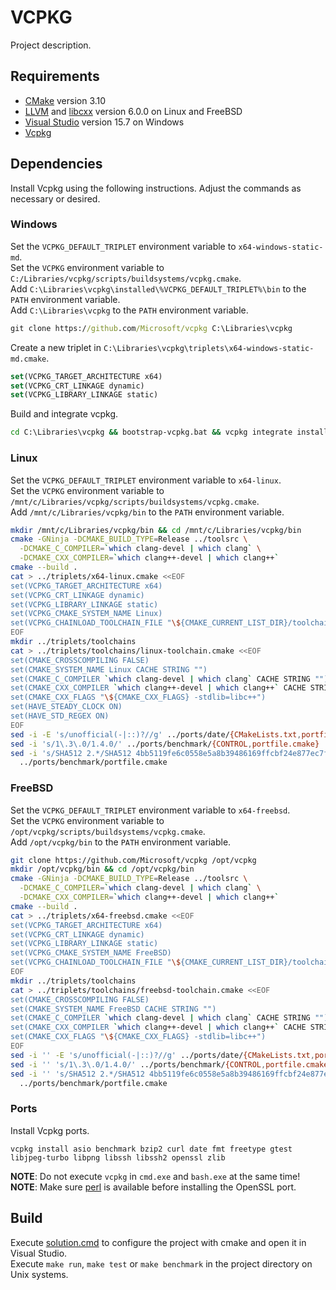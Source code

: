 # VCPKG
Project description.

## Requirements
* [CMake](https://cmake.org/download/) version 3.10
* [LLVM](https://llvm.org/) and [libcxx](https://libcxx.llvm.org/) version 6.0.0 on Linux and FreeBSD
* [Visual Studio](https://www.visualstudio.com/downloads/) version 15.7 on Windows
* [Vcpkg](https://github.com/Microsoft/vcpkg)

## Dependencies
Install Vcpkg using the following instructions. Adjust the commands as necessary or desired.

### Windows
Set the `VCPKG_DEFAULT_TRIPLET` environment variable to `x64-windows-static-md`.<br/>
Set the `VCPKG` environment variable to `C:/Libraries/vcpkg/scripts/buildsystems/vcpkg.cmake`.<br/>
Add `C:\Libraries\vcpkg\installed\%VCPKG_DEFAULT_TRIPLET%\bin` to the `PATH` environment variable.<br/>
Add `C:\Libraries\vcpkg` to the `PATH` environment variable.

```cmd
git clone https://github.com/Microsoft/vcpkg C:\Libraries\vcpkg
```

Create a new triplet in `C:\Libraries\vcpkg\triplets\x64-windows-static-md.cmake`.

```cmake
set(VCPKG_TARGET_ARCHITECTURE x64)
set(VCPKG_CRT_LINKAGE dynamic)
set(VCPKG_LIBRARY_LINKAGE static)
```

Build and integrate vcpkg.

```cmd
cd C:\Libraries\vcpkg && bootstrap-vcpkg.bat && vcpkg integrate install
```

### Linux
Set the `VCPKG_DEFAULT_TRIPLET` environment variable to `x64-linux`.<br/>
Set the `VCPKG` environment variable to `/mnt/c/Libraries/vcpkg/scripts/buildsystems/vcpkg.cmake`.<br/>
Add `/mnt/c/Libraries/vcpkg/bin` to the `PATH` environment variable.

```sh
mkdir /mnt/c/Libraries/vcpkg/bin && cd /mnt/c/Libraries/vcpkg/bin
cmake -GNinja -DCMAKE_BUILD_TYPE=Release ../toolsrc \
  -DCMAKE_C_COMPILER=`which clang-devel | which clang` \
  -DCMAKE_CXX_COMPILER=`which clang++-devel | which clang++`
cmake --build .
cat > ../triplets/x64-linux.cmake <<EOF
set(VCPKG_TARGET_ARCHITECTURE x64)
set(VCPKG_CRT_LINKAGE dynamic)
set(VCPKG_LIBRARY_LINKAGE static)
set(VCPKG_CMAKE_SYSTEM_NAME Linux)
set(VCPKG_CHAINLOAD_TOOLCHAIN_FILE "\${CMAKE_CURRENT_LIST_DIR}/toolchains/linux-toolchain.cmake")
EOF
mkdir ../triplets/toolchains
cat > ../triplets/toolchains/linux-toolchain.cmake <<EOF
set(CMAKE_CROSSCOMPILING FALSE)
set(CMAKE_SYSTEM_NAME Linux CACHE STRING "")
set(CMAKE_C_COMPILER `which clang-devel | which clang` CACHE STRING "")
set(CMAKE_CXX_COMPILER `which clang++-devel | which clang++` CACHE STRING "")
set(CMAKE_CXX_FLAGS "\${CMAKE_CXX_FLAGS} -stdlib=libc++")
set(HAVE_STEADY_CLOCK ON)
set(HAVE_STD_REGEX ON)
EOF
sed -i -E 's/unofficial(-|::)?//g' ../ports/date/{CMakeLists.txt,portfile.cmake}
sed -i 's/1\.3\.0/1.4.0/' ../ports/benchmark/{CONTROL,portfile.cmake}
sed -i 's/SHA512 2.*/SHA512 4bb5119fe6c0558e5a8b39486169ffcbf24e877ec7f28636dfab1692936b77334f76d28bda2cdada18e5070579da7a5bf0617bfbb6a09848f0b071df8e694d76/' \
  ../ports/benchmark/portfile.cmake
```

### FreeBSD
Set the `VCPKG_DEFAULT_TRIPLET` environment variable to `x64-freebsd`.<br/>
Set the `VCPKG` environment variable to `/opt/vcpkg/scripts/buildsystems/vcpkg.cmake`.<br/>
Add `/opt/vcpkg/bin` to the `PATH` environment variable.

```sh
git clone https://github.com/Microsoft/vcpkg /opt/vcpkg
mkdir /opt/vcpkg/bin && cd /opt/vcpkg/bin
cmake -GNinja -DCMAKE_BUILD_TYPE=Release ../toolsrc \
  -DCMAKE_C_COMPILER=`which clang-devel | which clang` \
  -DCMAKE_CXX_COMPILER=`which clang++-devel | which clang++`
cmake --build .
cat > ../triplets/x64-freebsd.cmake <<EOF
set(VCPKG_TARGET_ARCHITECTURE x64)
set(VCPKG_CRT_LINKAGE dynamic)
set(VCPKG_LIBRARY_LINKAGE static)
set(VCPKG_CMAKE_SYSTEM_NAME FreeBSD)
set(VCPKG_CHAINLOAD_TOOLCHAIN_FILE "\${CMAKE_CURRENT_LIST_DIR}/toolchains/freebsd-toolchain.cmake")
EOF
mkdir ../triplets/toolchains
cat > ../triplets/toolchains/freebsd-toolchain.cmake <<EOF
set(CMAKE_CROSSCOMPILING FALSE)
set(CMAKE_SYSTEM_NAME FreeBSD CACHE STRING "")
set(CMAKE_C_COMPILER `which clang-devel | which clang` CACHE STRING "")
set(CMAKE_CXX_COMPILER `which clang++-devel | which clang++` CACHE STRING "")
set(CMAKE_CXX_FLAGS "\${CMAKE_CXX_FLAGS} -stdlib=libc++")
EOF
sed -i '' -E 's/unofficial(-|::)?//g' ../ports/date/{CMakeLists.txt,portfile.cmake}
sed -i '' 's/1\.3\.0/1.4.0/' ../ports/benchmark/{CONTROL,portfile.cmake}
sed -i '' 's/SHA512 2.*/SHA512 4bb5119fe6c0558e5a8b39486169ffcbf24e877ec7f28636dfab1692936b77334f76d28bda2cdada18e5070579da7a5bf0617bfbb6a09848f0b071df8e694d76/' \
  ../ports/benchmark/portfile.cmake
```

### Ports
Install Vcpkg ports.

```
vcpkg install asio benchmark bzip2 curl date fmt freetype gtest libjpeg-turbo libpng libssh libssh2 openssl zlib
```

**NOTE**: Do not execute `vcpkg` in `cmd.exe` and `bash.exe` at the same time!<br/>
**NOTE**: Make sure [perl](http://strawberryperl.com) is available before installing the OpenSSL port.

## Build
Execute [solution.cmd](solution.cmd) to configure the project with cmake and open it in Visual Studio.<br/>
Execute `make run`, `make test` or `make benchmark` in the project directory on Unix systems.

<!--
## Usage
```cmake
find_package(benchmark REQUIRED)
target_link_libraries(main PRIVATE benchmark::benchmark)

find_package(BZip2 REQUIRED)
target_link_libraries(main PRIVATE BZip2::BZip2)

find_package(CURL REQUIRED)
target_link_libraries(main PRIVATE ${CURL_LIBRARIES})
target_include_directories(main PRIVATE ${CURL_INCLUDE_DIRS})

find_package(date REQUIRED)
target_link_libraries(main PRIVATE date::tz date::date)

find_package(fmt REQUIRED)
target_link_libraries(main PRIVATE fmt::fmt fmt::fmt-header-only)

find_package(Freetype REQUIRED)
target_link_libraries(main PRIVATE Freetype::Freetype)

find_package(JPEG REQUIRED)
target_link_libraries(main PRIVATE ${JPEG_LIBRARIES})
target_include_directories(main PRIVATE ${JPEG_INCLUDE_DIR})

find_package(libssh2 REQUIRED)
target_link_libraries(main PRIVATE Libssh2::libssh2)

find_package(OpenSSL REQUIRED)
target_link_libraries(main PRIVATE OpenSSL::SSL OpenSSL::Crypto)

find_package(PNG REQUIRED)
target_link_libraries(main PRIVATE PNG::PNG)

find_package(ZLIB REQUIRED)
target_link_libraries(main PRIVATE ZLIB::ZLIB)
```

```cmake
find_package(GTest)
option(BUILD_TESTING "Build tests." ${GTEST_FOUND})
if(BUILD_TESTING)
  enable_testing()
  include(GoogleTest)
  file(GLOB tests_sources tests/*.h tests/*.cpp)
  source_group(TREE ${CMAKE_CURRENT_SOURCE_DIR}/src PREFIX src FILES ${tests_sources})
  add_executable(tests ${tests_sources})
  target_include_directories(tests PRIVATE ${CMAKE_CURRENT_BINARY_DIR} src)
  target_link_libraries(tests PRIVATE GTest::GTest GTest::Main)
  gtest_add_tests(TARGET tests WORKING_DIRECTORY ${CMAKE_CURRENT_SOURCE_DIR})
endif()
```

## cmake/FindLibSSH.cmake
```cmake
find_path(LIBSSH_INCLUDE_DIR libssh.h PATH_SUFFIXES libssh)
find_library(LIBSSH_LIBRARY NAMES ssh libssh)

if(LIBSSH_INCLUDE_DIR)
  file(STRINGS "${LIBSSH_INCLUDE_DIR}/libssh.h" libssh_version_str REGEX
    "^#define[\t ]+LIBSSH_VERSION_(MAJOR|MINOR|MICRO)[\t ]+.*")

  string(REGEX REPLACE "^.*LIBSSH_VERSION_MAJOR[\t ]+([0-9]+).*$" "\\1" LIBSSH_VERSION_MAJOR "${libssh_version_str}")
  string(REGEX REPLACE "^.*LIBSSH_VERSION_MINOR[\t ]+([0-9]+).*$" "\\1" LIBSSH_VERSION_MINOR "${libssh_version_str}")
  string(REGEX REPLACE "^.*LIBSSH_VERSION_MICRO[\t ]+([0-9]+).*$" "\\1" LIBSSH_VERSION_PATCH "${libssh_version_str}")

  string(REGEX REPLACE "^0(.+)" "\\1" LIBSSH_VERSION_MAJOR "${LIBSSH_VERSION_MAJOR}")
  string(REGEX REPLACE "^0(.+)" "\\1" LIBSSH_VERSION_MINOR "${LIBSSH_VERSION_MINOR}")
  string(REGEX REPLACE "^0(.+)" "\\1" LIBSSH_VERSION_PATCH "${LIBSSH_VERSION_PATCH}")

  set(LIBSSH_VERSION "${LIBSSH_VERSION_MAJOR}.${LIBSSH_VERSION_MINOR}.${LIBSSH_VERSION_PATCH}")
endif()

include(FindPackageHandleStandardArgs)
find_package_handle_standard_args(LibSSH DEFAULT_MSG LIBSSH_INCLUDE_DIR LIBSSH_LIBRARY)

mark_as_advanced(
  LIBSSH_INCLUDE_DIR
  LIBSSH_LIBRARY
  LIBSSH_VERSION_MAJOR
  LIBSSH_VERSION_MINOR
  LIBSSH_VERSION_PATCH
  LIBSSH_VERSION)

if(LIBSSH_FOUND)
  find_package(ZLIB REQUIRED)
  find_package(OpenSSL REQUIRED)
  add_library(LibSSH::LibSSH UNKNOWN IMPORTED)
  set_target_properties(LibSSH::LibSSH PROPERTIES
    INTERFACE_INCLUDE_DIRECTORIES "${LIBSSH_INCLUDE_DIR}"
    IMPORTED_LOCATION "${LIBSSH_LIBRARY}"
    IMPORTED_LINK_INTERFACE_LIBRARIES "ZLIB::ZLIB;OpenSSL::SSL;OpenSSL::Crypto"
    IMPORTED_LINK_INTERFACE_LANGUAGES "C")
endif()
```

```cmake
list(APPEND CMAKE_MODULE_PATH ${CMAKE_CURRENT_SOURCE_DIR}/cmake)
find_package(LibSSH REQUIRED)
target_link_libraries(${PROJECT_NAME} PUBLIC LibSSH::LibSSH)
```

## cmake/FindLibSSH2.cmake
```cmake
find_path(LIBSSH2_INCLUDE_DIR libssh2.h)
find_library(LIBSSH2_LIBRARY NAMES ssh2 libssh2)

if(LIBSSH2_INCLUDE_DIR)
  file(STRINGS "${LIBSSH2_INCLUDE_DIR}/libssh2.h" libssh2_version_str REGEX
    "^#define[\t ]+LIBSSH2_VERSION_NUM[\t ]+0x[0-9][0-9][0-9][0-9][0-9][0-9].*")

  string(REGEX REPLACE "^.*LIBSSH2_VERSION_NUM[\t ]+0x([0-9][0-9]).*$" "\\1"
    LIBSSH2_VERSION_MAJOR "${libssh2_version_str}")
  string(REGEX REPLACE "^.*LIBSSH2_VERSION_NUM[\t ]+0x[0-9][0-9]([0-9][0-9]).*$" "\\1"
    LIBSSH2_VERSION_MINOR  "${libssh2_version_str}")
  string(REGEX REPLACE "^.*LIBSSH2_VERSION_NUM[\t ]+0x[0-9][0-9][0-9][0-9]([0-9][0-9]).*$" "\\1"
    LIBSSH2_VERSION_PATCH "${libssh2_version_str}")

  string(REGEX REPLACE "^0(.+)" "\\1" LIBSSH2_VERSION_MAJOR "${LIBSSH2_VERSION_MAJOR}")
  string(REGEX REPLACE "^0(.+)" "\\1" LIBSSH2_VERSION_MINOR "${LIBSSH2_VERSION_MINOR}")
  string(REGEX REPLACE "^0(.+)" "\\1" LIBSSH2_VERSION_PATCH "${LIBSSH2_VERSION_PATCH}")

  set(LIBSSH2_VERSION "${LIBSSH2_VERSION_MAJOR}.${LIBSSH2_VERSION_MINOR}.${LIBSSH2_VERSION_PATCH}")
endif()

include(FindPackageHandleStandardArgs)
find_package_handle_standard_args(LibSSH2 DEFAULT_MSG LIBSSH2_INCLUDE_DIR LIBSSH2_LIBRARY)

mark_as_advanced(
  LIBSSH2_INCLUDE_DIR
  LIBSSH2_LIBRARY
  LIBSSH2_VERSION_MAJOR
  LIBSSH2_VERSION_MINOR
  LIBSSH2_VERSION_PATCH
  LIBSSH2_VERSION)

if(LIBSSH2_FOUND)
  find_package(ZLIB REQUIRED)
  find_package(OpenSSL REQUIRED)
  add_library(LibSSH2::LibSSH2 UNKNOWN IMPORTED)
  set_target_properties(LibSSH2::LibSSH2 PROPERTIES
    INTERFACE_INCLUDE_DIRECTORIES "${LIBSSH2_INCLUDE_DIR}"
    IMPORTED_LOCATION "${LIBSSH2_LIBRARY}"
    IMPORTED_LINK_INTERFACE_LIBRARIES "ZLIB::ZLIB;OpenSSL::SSL;OpenSSL::Crypto"
    IMPORTED_LINK_INTERFACE_LANGUAGES "C")
endif()
```

```cmake
list(APPEND CMAKE_MODULE_PATH ${CMAKE_CURRENT_SOURCE_DIR}/cmake)
find_package(LibSSH2 REQUIRED)
target_link_libraries(${PROJECT_NAME} PUBLIC LibSSH2::LibSSH2)
```
-->
